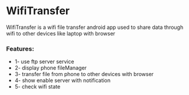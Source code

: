 # WifiTransfer

WifiTransfer is a wifi file transfer android app used to share data through wifi to other devices like laptop with browser


### Features:
* 1- use ftp server service
* 2- display phone fileManager
* 3- transfer file from phone to other devices with browser
* 4- show enable server with notification
* 5- check wifi state

